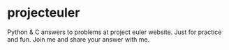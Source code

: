 projecteuler
============

Python &amp; C answers to problems at project euler website. Just for practice and fun. Join me and share your answer with me.
